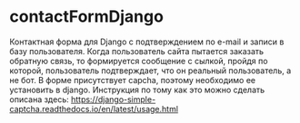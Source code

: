 # contactFormDjango
Контактная форма для Django с подтверждением по e-mail и записи в базу пользователя.
Когда пользователь сайта пытается заказать обратную связь, то формируется сообщение с сылкой, пройдя по которой, пользователь подтверждает, что он реальный пользователь, а не бот.
В форме присутствует capcha, поэтому необходимо ее установить в django.
Инструкция по тому как это можно сделать описана здесь:
https://django-simple-captcha.readthedocs.io/en/latest/usage.html
